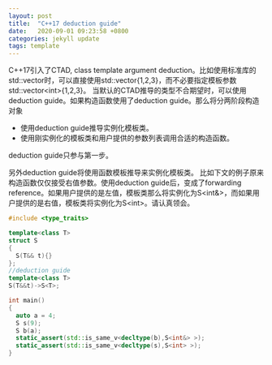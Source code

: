 ```yaml
---
layout: post
title:  "C++17 deduction guide"
date:   2020-09-01 09:23:58 +0800
categories: jekyll update
tags: template
---
```

C++17引入了CTAD, class template argument deduction。比如使用标准库的std\::vector时，可以直接使用std\::vector{1,2,3}，而不必要指定模板参数std\::vector\<int>{1,2,3}。
当默认的CTAD推导的类型不合期望时，可以使用deduction guide。如果构造函数使用了deduction guide。那么将分两阶段构造对象

- 使用deduction guide推导实例化模板类。
- 使用刚实例化的模板类和用户提供的参数列表调用合适的构造函数。

deduction guide只参与第一步。

另外deduction guide将使用函数模板推导来实例化模板类。
比如下文的例子原来构造函数仅仅接受右值参数。使用deduction guide后，变成了forwarding reference。如果用户提供的是左值，模板类那么将实例化为S<int&>，而如果用户提供的是右值，模板类将实例化为S\<int>。请认真领会。

```cpp
#include <type_traits>

template<class T>
struct S
{
  S(T&& t){}
};
//deduction guide
template<class T>
S(T&&t)->S<T>;

int main()
{
  auto a = 4;
  S s(9);
  S b(a);
  static_assert(std::is_same_v<decltype(b),S<int&> >);
  static_assert(std::is_same_v<decltype(s),S<int> >);
}

```
